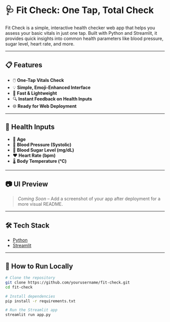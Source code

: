 # 🩺 Fit Check: One Tap, Total Check

Fit Check is a simple, interactive health checker web app that helps you assess your basic vitals in just one tap. Built with Python and Streamlit, it provides quick insights into common health parameters like blood pressure, sugar level, heart rate, and more.

---

## 📋 Features

- 🖱️ **One-Tap Vitals Check**  
- 💡 **Simple, Emoji-Enhanced Interface**  
- 🚀 **Fast & Lightweight**  
- 🔍 **Instant Feedback on Health Inputs**  
- 🌐 **Ready for Web Deployment**  

---

## 🧪 Health Inputs

- 👤 **Age**
- 💓 **Blood Pressure (Systolic)**
- 🍬 **Blood Sugar Level (mg/dL)**
- ❤️ **Heart Rate (bpm)**
- 🌡️ **Body Temperature (°C)**

---

## 📷 UI Preview

> _Coming Soon_ – Add a screenshot of your app after deployment for a more visual README.

---

## 🛠️ Tech Stack

- [Python](https://www.python.org/)
- [Streamlit](https://streamlit.io/)


---

## 🚀 How to Run Locally

```bash
# Clone the repository
git clone https://github.com/yourusername/fit-check.git
cd fit-check

# Install dependencies
pip install -r requirements.txt

# Run the Streamlit app
streamlit run app.py
